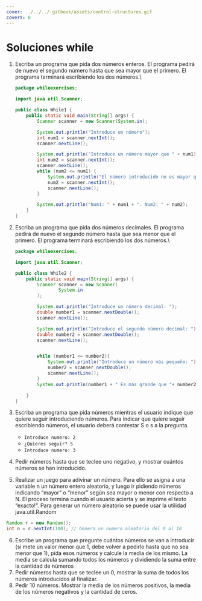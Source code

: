 ```yaml
---
cover: ../../../.gitbook/assets/control-structures.gif
coverY: 0
---
```


# Soluciones while

1.  Escriba un programa que pida dos números enteros. El programa pedirá de nuevo el segundo número hasta que sea mayor que el primero. El programa terminará escribiendo los dos números.\


    ```java
    package whileexercises;

    import java.util.Scanner;

    public class While1 {
        public static void main(String[] args) {
            Scanner scanner = new Scanner(System.in);

            System.out.println("Introduce un número");
            int num1 = scanner.nextInt();
            scanner.nextLine();

            System.out.println("Introduce un número mayor que " + num1);
            int num2 = scanner.nextInt();
            scanner.nextLine();
            while (num2 <= num1) {
                System.out.println("El número introducido no es mayor que " + num1);
                num2 = scanner.nextInt();
                scanner.nextLine();
            }

            System.out.println("Num1: " + num1 + ". Num2: " + num2);
        }
    }
    ```
2.  Escriba un programa que pida dos números decimales. El programa pedirá de nuevo el segundo número hasta que sea menor que el primero. El programa terminará escribiendo los dos números.\


    ```java
    package whileexercises;

    import java.util.Scanner;

    public class While2 {
        public static void main(String[] args) {
            Scanner scanner = new Scanner(
                    System.in
            );

            System.out.println("Introduce un número decimal: ");
            double number1 = scanner.nextDouble();
            scanner.nextLine();

            System.out.println("Introduce el segundo número decimal: ");
            double number2 = scanner.nextDouble();
            scanner.nextLine();


            while (number1 <= number2){
                System.out.println("Introduce un número más pequeño: ");
                number2 = scanner.nextDouble();
                scanner.nextLine();
            }
            System.out.println(number1 + " Es más grande que "+ number2);

        }
    }
    ```
3. Escriba un programa que pida números mientras el usuario indique que quiere seguir introduciendo números. Para indicar que quiere seguir escribiendo números, el usuario deberá contestar S o s a la pregunta.
   * `Introduce numero: 2`
   * `¿Quieres seguir? S`
   * `Introduce numero: 3`
4. Pedir números hasta que se teclee uno negativo, y mostrar cuántos números se han introducido.
5. Realizar un juego para adivinar un número. Para ello se asigna a una variable n un número entero aleatorio, y luego ir pidiendo números indicando “mayor” o “menor” según sea mayor o menor con respecto a N. El proceso termina cuando el usuario acierta y se imprime el texto “exacto!”. Para generar un número aleatorio se puede usar la utilidad java.util.Random

```java
Random r = new Random(); 
int n = r.nextInt(100); // Genera un numero aleatorio del 0 al 10 
```

6. Escribe un programa que pregunte cuántos números se van a introducir (si mete un valor menor que 1, debe volver a pedirlo hasta que no sea menor que 1), pida esos números y calcule la media de los mismo. La media se calcula sumando todos los números y dividiendo la suma entre la cantidad de números
7. Pedir números hasta que se teclee un 0, mostrar la suma de todos los números introducidos al finalizar.
8. Pedir 10 números. Mostrar la media de los números positivos, la media de los números negativos y la cantidad de ceros.
